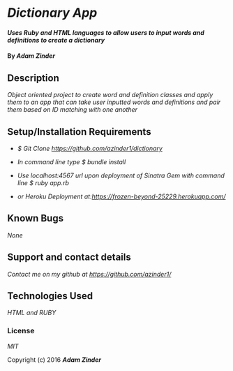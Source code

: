 # _Dictionary App_

#### _Uses Ruby and HTML languages to allow users to input words and definitions to create a dictionary_

#### By _**Adam Zinder**_

## Description

_Object oriented project to create word and definition classes and apply them to an app that can take user inputted words and definitions and pair them based on ID matching with one another_

## Setup/Installation Requirements

* _$ Git Clone https://github.com/azinder1/dictionary_

* _In command line type $ bundle install_

* _Use localhost:4567 url upon deployment of Sinatra Gem with command line $ ruby app.rb_

* _or Heroku Deployment at:https://frozen-beyond-25229.herokuapp.com/_ 

## Known Bugs

_None_

## Support and contact details

_Contact me on my github at https://github.com/azinder1/_

## Technologies Used

_HTML and RUBY_

### License

*MIT*

Copyright (c) 2016 **_Adam Zinder_**

